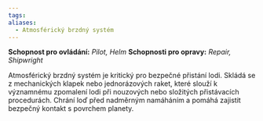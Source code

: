 ```yaml
---
tags: 
aliases:
  - Atmosférický brzdný systém
---
```

**Schopnost pro ovládání:** *Pilot, Helm*
**Schopnosti pro opravy:**  *Repair, Shipwright*

Atmosférický brzdný systém je kritický pro bezpečné přistání lodi. Skládá se z mechanických klapek nebo jednorázových raket, které slouží k významnému zpomalení lodi při nouzových nebo složitých přistávacích procedurách. Chrání loď před nadměrným namáháním a pomáhá zajistit bezpečný kontakt s povrchem planety.
